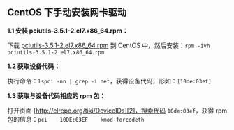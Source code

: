 ﻿## CentOS 下手动安装网卡驱动

**1.1 安装 pciutils-3.5.1-2.el7.x86_64.rpm：**

下载 [pciutils-3.5.1-2.el7.x86_64.rpm][1] 到 CentOS 中，然后安装：`rpm -ivh pciutils-3.5.1-2.el7.x86_64.rpm`

**1.2 获取设备代码：**

执行命令：`lspci -nn | grep -i net`，获得设备代码，形如：`[10de:03ef]`

**1.3 获取与设备代码相应的 rpm 包：**

打开页面 [http://elrepo.org/tiki/DeviceIDs][2]，搜索代码 `10de:03ef`，获得 rpm 包的信息：`pci    10DE:03EF    kmod-forcedeth`
















  [1]: http://mirrors.aliyun.com/centos/7/os/x86_64/Packages/pciutils-3.5.1-2.el7.x86_64.rpm
  [2]: http://elrepo.org/tiki/DeviceIDs